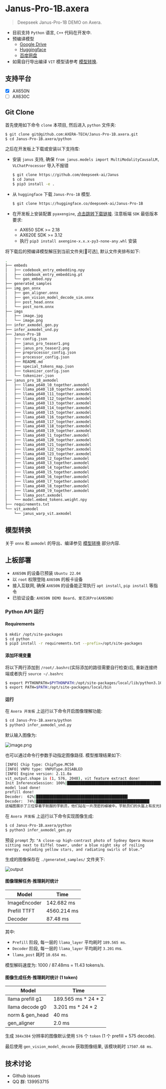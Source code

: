 # Janus-Pro-1B.axera

> Deepseek Janus-Pro-1B DEMO on Axera.

- 目前支持 `Python` 语言, `C++` 代码在开发中.
- 预编译模型
    - [Google Drive](https://drive.google.com/drive/folders/1ZX_tOjqrVIRWArcalbxjzwrtE9kWzctr?usp=sharing) 
    - [Huggingface](https://huggingface.co/AXERA-TECH/Janus-Pro-1B)
    - [百度网盘](https://pan.baidu.com/s/1Ht-q22Lj3KwY_TT-K27lCw?pwd=jhdk)
- 如需自行导出编译 `VIT` 模型请参考 [模型转换](/model_convert/README.md).

## 支持平台

- [x] AX650N
- [ ] AX630C

## Git Clone

首先使用如下命令 `clone` 本项目, 然后进入 `python` 文件夹:

```bash
$ git clone git@github.com:AXERA-TECH/Janus-Pro-1B.axera.git
$ cd Janus-Pro-1B.axera/python
```

之后在开发板上下载或安装以下支持库:

- 安装 `janus` 支持, 确保 `from janus.models import MultiModalityCausalLM, VLChatProcessor` 导入不报错

    ```bash
    $ git clone https://github.com/deepseek-ai/Janus
    $ cd Janus
    $ pip3 install -e .
    ```

- 从 `huggingface` 下载 `Janus-Pro-1B` 模型.

    ```bash
    $ git clone https://huggingface.co/deepseek-ai/Janus-Pro-1B
    ```

- 在开发板上安装配置 `pyaxengine`, [点击跳转下载链接](https://github.com/AXERA-TECH/pyaxengine/releases). 注意板端 `SDK` 最低版本要求:

    - AX650 SDK >= 2.18
    - AX620E SDK >= 3.12
    - 执行 `pip3 install axengine-x.x.x-py3-none-any.whl` 安装

将下载后的预编译模型解压到当前文件夹[🔔可选], 默认文件夹排布如下:

```bash
.
├── embeds
│   ├── codebook_entry_embedding.npy
│   ├── codebook_entry_embedding.pt
│   └── gen_embed.npy
├── generated_samples
├── img_gen_onnx
│   ├── gen_aligner.onnx
│   ├── gen_vision_model_decode_sim.onnx
│   ├── post_head.onnx
│   └── post_norm.onnx
├── imgs
│   ├── image.jpg
│   └── image.png
├── infer_axmodel_gen.py
├── infer_axmodel_und.py
├── Janus-Pro-1B
│   ├── config.json
│   ├── janus_pro_teaser1.png
│   ├── janus_pro_teaser2.png
│   ├── preprocessor_config.json
│   ├── processor_config.json
│   ├── README.md
│   ├── special_tokens_map.json
│   ├── tokenizer_config.json
│   └── tokenizer.json
├── janus_pro_1B_axmodel
│   ├── llama_p640_l0_together.axmodel
│   ├── llama_p640_l10_together.axmodel
│   ├── llama_p640_l11_together.axmodel
│   ├── llama_p640_l12_together.axmodel
│   ├── llama_p640_l13_together.axmodel
│   ├── llama_p640_l14_together.axmodel
│   ├── llama_p640_l15_together.axmodel
│   ├── llama_p640_l16_together.axmodel
│   ├── llama_p640_l17_together.axmodel
│   ├── llama_p640_l18_together.axmodel
│   ├── llama_p640_l19_together.axmodel
│   ├── llama_p640_l1_together.axmodel
│   ├── llama_p640_l20_together.axmodel
│   ├── llama_p640_l21_together.axmodel
│   ├── llama_p640_l22_together.axmodel
│   ├── llama_p640_l23_together.axmodel
│   ├── llama_p640_l2_together.axmodel
│   ├── llama_p640_l3_together.axmodel
│   ├── llama_p640_l4_together.axmodel
│   ├── llama_p640_l5_together.axmodel
│   ├── llama_p640_l6_together.axmodel
│   ├── llama_p640_l7_together.axmodel
│   ├── llama_p640_l8_together.axmodel
│   ├── llama_p640_l9_together.axmodel
│   ├── llama_post.axmodel
│   └── model.embed_tokens.weight.npy
├── requirements.txt
└── vit_axmodel
    └── janus_warp_vit.axmodel
```

## 模型转换

关于 `onnx` 和 `axmodel` 的导出、编译参见 [模型转换](./model_convert/README.md) 部分内容.

## 上板部署

- `AX650N` 的设备已预装 `Ubuntu 22.04`
- 以 `root` 权限登陆 `AX650N` 的板卡设备
- 接入互联网, 确保 `AX650N` 的设备能正常执行 `apt install`, `pip install` 等指令
- 已验证设备: `AX650N DEMO Board`、`爱芯派Pro(AX650N)`

### Python API 运行

#### Requirements

```bash
$ mkdir /opt/site-packages
$ cd python
$ pip3 install -r requirements.txt --prefix=/opt/site-packages
``` 

#### 添加环境变量

将以下两行添加到 `/root/.bashrc`(实际添加的路径需要自行检查)后, 重新连接终端或者执行 `source ~/.bashrc`

```bash
$ export PYTHONPATH=$PYTHONPATH:/opt/site-packages/local/lib/python3.10/dist-packages  
$ export PATH=$PATH:/opt/site-packages/local/bin
``` 

#### 运行

在 `Axera 开发板` 上运行以下命令开启图像理解功能:

```sh
$ cd Janus-Pro-1B.axera/python
$ python3 infer_axmodel_und.py
```

默认输入图像为:

![image.png](python/imgs/image.png)

也可以通过命令行参数手动指定图像路径. 模型推理结果如下:

```bash
[INFO] Chip type: ChipType.MC50
[INFO] VNPU type: VNPUType.DISABLED
[INFO] Engine version: 2.11.0a
vit_output.shape is (1, 576, 2048), vit feature extract done!
Init InferenceSession: 100%|██████████████████████████████████████████████████████████| 24/24 [00:06<00:00,  3.89it/s]
model load done!
prefill done!
Decoder:  62%|█████████████████████████████████████████▍                         | 634/1024 [00:00<00:00, 2493.31it/s]Decoder:  72%|█████████████████████████████████████████████████▍                   | 733/1024 [00:18<00:09, 29.61it/s]hit eos!
Decoder:  74%|███████████████████████████████████████████████████▎                 | 762/1024 [00:23<00:08, 32.02it/s]
这幅图展示了三位穿着宇航服的宇航员，他们站在一片茂密的植被中。宇航员们的头盔上有反光面罩，可以看到他们的面容。背景是一片森林，树木和植物的细节非常清晰。宇航员们的姿势各不相同，其中一位宇航员正举起双手，似乎在向某人挥手，另一位宇航员则站立着，目光向前方看去，第三位宇航员则弯腰靠近地面，似乎在观察地面上的某物。整体画面给人一种科幻和探索的感觉，仿佛他们正在进行一次太空探险任务。
```

在 `Axera 开发板` 上运行以下命令实现图像生成:

```sh
$ cd Janus-Pro-1B.axera/python
$ python3 infer_axmodel_gen.py
```

预设 `prompt` 为: `"A close-up high-contrast photo of Sydney Opera House sitting next to Eiffel tower, under a blue night sky of roiling energy, exploding yellow stars, and radiating swirls of blue."`

生成的图像保存在 `./generated_samples/` 文件夹下:

![output](assets/gen_out_img.jpg)

#### 图像理解任务·推理耗时统计

Model | Time |
---| ---|
ImageEncoder | 142.682 ms |
Prefill TTFT | 4560.214 ms |
Decoder | 87.48 ms |

其中:

- `Prefill` 阶段, 每一层的 `llama_layer` 平均耗时 `189.565 ms`.
- `Decoder` 阶段, 每一层的 `llama_layer` 平均耗时 `3.201` ms.
- `llama_post` 耗时 `10.654 ms`.

模型解码速度为: 1000 / 87.48ms = 11.43 tokens/s.

#### 图像生成任务·推理耗时统计 (1 token)

Model | Time |
---| ---|
llama prefill g1 | 189.565 ms * 24 * 2 |
llama decode g0 | 3.201 ms * 24 * 2 |
norm & gen_head | 40 ms
gen_aligner | 2.0 ms

生成 `384x384` 分辨率的图像默认使用 `576` 个 `token` (1 个 prefill + 575 decode).

最后使用 `gen_vision_model_decode` 获取图像结果, 该模块耗时 `17507.68 ms`.

## 技术讨论

- Github issues
- QQ 群: 139953715
